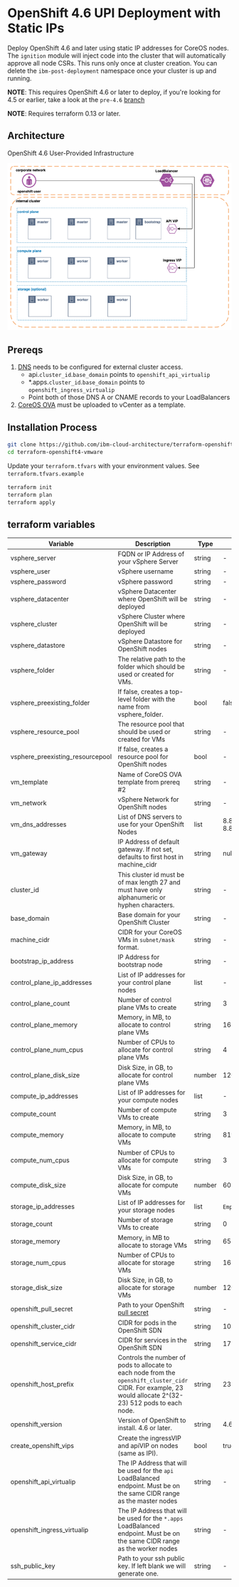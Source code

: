 # OpenShift 4.6 UPI Deployment with Static IPs

Deploy OpenShift 4.6 and later using static IP addresses for CoreOS nodes. The `ignition` module will inject code into the cluster that will automatically approve all node CSRs.  This runs only once at cluster creation.  You can delete the `ibm-post-deployment` namespace once your cluster is up and running.

**NOTE**: This requires OpenShift 4.6 or later to deploy, if you're looking for 4.5 or earlier, take a look at the `pre-4.6` [branch](https://github.com/ibm-cloud-architecture/terraform-openshift4-vmware/tree/pre-4.6)

**NOTE**: Requires terraform 0.13 or later.

## Architecture

OpenShift 4.6 User-Provided Infrastructure

![topology](./media/topology.png)

## Prereqs

1. [DNS](https://docs.openshift.com/container-platform/4.6/installing/installing_vsphere/installing-vsphere.html#installation-dns-user-infra_installing-vsphere) needs to be configured for external cluster access.
    - api.`cluster_id`.`base_domain` points to `openshift_api_virtualip`
    - *.apps.`cluster_id`.`base_domain` points to `openshift_ingress_virtualip`
    - Point both of those DNS A or CNAME records to your LoadBalancers
2. [CoreOS OVA](http://mirror.openshift.com/pub/openshift-v4/dependencies/rhcos/) must be uploaded to vCenter as a template.

## Installation Process

```bash
git clone https://github.com/ibm-cloud-architecture/terraform-openshift4-vmware
cd terraform-openshift4-vmware
```

Update your `terraform.tfvars` with your environment values.  See `terraform.tfvars.example`

```bash
terraform init
terraform plan
terraform apply
```

## terraform variables

| Variable                         | Description                                                  | Type   | Default |
| -------------------------------- | ------------------------------------------------------------ | ------ | ------- |
| vsphere_server                   | FQDN or IP Address of your vSphere Server                    | string | - |
| vsphere_user                     | vSphere username                                             | string | - |
| vsphere_password                 | vSphere password                                             | string | - |
| vsphere_datacenter               | vSphere Datacenter where OpenShift will be deployed          | string | - |
| vsphere_cluster                  | vSphere Cluster where OpenShift will be deployed             | string | - |
| vsphere_datastore                | vSphere Datastore for OpenShift nodes                        | string | - |
| vsphere_folder                   | The relative path to the folder which should be used or created for VMs. | string | - |
| vsphere_preexisting_folder       | If false, creates a top-level folder with the name from vsphere_folder. | bool   | false |
| vsphere_resource_pool            | The resource pool that should be used or created for VMs     | string | - |
| vsphere_preexisting_resourcepool | If false, creates a resource pool for OpenShift nodes        | bool   | - |
| vm_template                      | Name of CoreOS OVA template from prereq #2                   | string | - |
| vm_network                       | vSphere Network for OpenShift nodes                          | string | - |
| vm_dns_addresses                 | List of DNS servers to use for your OpenShift Nodes          | list   | 8.8.8.8, 8.8.4.4 |
| vm_gateway                       | IP Address of default gateway.  If not set, defaults to first host in machine_cidr | string | null |
| cluster_id                       | This cluster id must be of max length 27 and must have only alphanumeric or hyphen characters. | string | - |
| base_domain                      | Base domain for your OpenShift Cluster                       | string | - |
| machine_cidr                     | CIDR for your CoreOS VMs in `subnet/mask` format.            | string | - |
| bootstrap_ip_address             | IP Address for bootstrap node                                | string | - |
| control_plane_ip_addresses       | List of IP addresses for your control plane nodes            | list   | - |
| control_plane_count              | Number of control plane VMs to create                        | string | 3 |
| control_plane_memory             | Memory, in MB, to allocate to control plane VMs              | string | 16384 |
| control_plane_num_cpus           | Number of CPUs to allocate for control plane VMs             | string | 4 |
| control_plane_disk_size          | Disk Size, in GB, to allocate for control plane VMs          | number | 120 |
| compute_ip_addresses             | List of IP addresses for your compute nodes                  | list   | - |
| compute_count                    | Number of compute VMs to create                              | string | 3|
| compute_memory                   | Memory, in MB, to allocate to compute VMs                    | string | 8192 |
| compute_num_cpus                 | Number of CPUs to allocate for compute VMs                   | string | 3 |
| compute_disk_size                | Disk Size, in GB, to allocate for compute VMs                | number | 60 |
| storage_ip_addresses             | List of IP addresses for your storage nodes                   | list | `Empty` |
| storage_count                    | Number of storage VMs to create                               | string | 0 |
| storage_memory                   | Memory, in MB to allocate to storage VMs                     | string | 65536 |
| storage_num_cpus                 | Number of CPUs to allocate for storage VMs                   | string | 16 |
| storage_disk_size                | Disk Size, in GB, to allocate for storage VMs                | number | 120 |
| openshift_pull_secret            | Path to your OpenShift [pull secret](https://cloud.redhat.com/openshift/install/vsphere/user-provisioned) | string | -                |
| openshift_cluster_cidr           | CIDR for pods in the OpenShift SDN                           | string | 10.128.0.0/14 |
| openshift_service_cidr           | CIDR for services in the OpenShift SDN                       | string | 172.30.0.0/16 |
| openshift_host_prefix            | Controls the number of pods to allocate to each node from the `openshift_cluster_cidr` CIDR. For example, 23 would allocate 2^(32-23) 512 pods to each node. | string | 23 |
| openshift_version                | Version of OpenShift to install. 4.6 or later.               | string | 4.6 |
| create_openshift_vips            | Create the ingressVIP and apiVIP on nodes (same as IPI).     | bool   | true |
| openshift_api_virtualip          | The IP Address that will be used for the `api` LoadBalanced endpoint.  Must be on the same CIDR range as the master nodes | string | - |
| openshift_ingress_virtualip      | The IP Address that will be used for the `*.apps` LoadBalanced endpoint.  Must be on the same CIDR range as the worker nodes | string | - |
| ssh_public_key                   | Path to your ssh public key.  If left blank we will generate one. | string | - |
